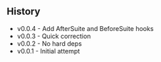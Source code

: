 ## History ##

* v0.0.4 - Add AfterSuite and BeforeSuite hooks
* v0.0.3 - Quick correction
* v0.0.2 - No hard deps
* v0.0.1 - Initial attempt
